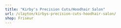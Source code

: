```yaml
---
title: "Kirby's Precision Cuts/Hoodhair Salon"
url: /clayton/kirbys-precision-cuts-hoodhair-salon/
shop: Friseur
---
```

